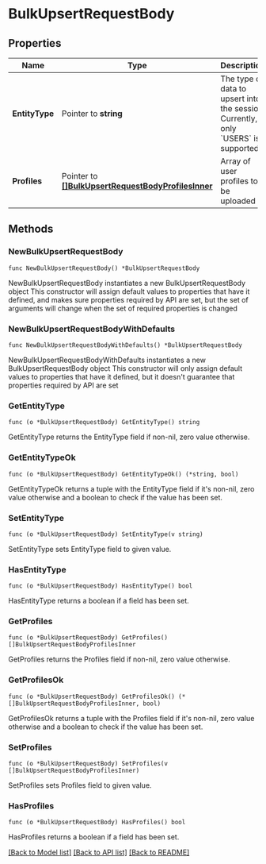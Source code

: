 # BulkUpsertRequestBody

## Properties

Name | Type | Description | Notes
------------ | ------------- | ------------- | -------------
**EntityType** | Pointer to **string** | The type of data to upsert into the session. Currently, only &#x60;USERS&#x60; is supported. | [optional] 
**Profiles** | Pointer to [**[]BulkUpsertRequestBodyProfilesInner**](BulkUpsertRequestBodyProfilesInner.md) | Array of user profiles to be uploaded | [optional] 

## Methods

### NewBulkUpsertRequestBody

`func NewBulkUpsertRequestBody() *BulkUpsertRequestBody`

NewBulkUpsertRequestBody instantiates a new BulkUpsertRequestBody object
This constructor will assign default values to properties that have it defined,
and makes sure properties required by API are set, but the set of arguments
will change when the set of required properties is changed

### NewBulkUpsertRequestBodyWithDefaults

`func NewBulkUpsertRequestBodyWithDefaults() *BulkUpsertRequestBody`

NewBulkUpsertRequestBodyWithDefaults instantiates a new BulkUpsertRequestBody object
This constructor will only assign default values to properties that have it defined,
but it doesn't guarantee that properties required by API are set

### GetEntityType

`func (o *BulkUpsertRequestBody) GetEntityType() string`

GetEntityType returns the EntityType field if non-nil, zero value otherwise.

### GetEntityTypeOk

`func (o *BulkUpsertRequestBody) GetEntityTypeOk() (*string, bool)`

GetEntityTypeOk returns a tuple with the EntityType field if it's non-nil, zero value otherwise
and a boolean to check if the value has been set.

### SetEntityType

`func (o *BulkUpsertRequestBody) SetEntityType(v string)`

SetEntityType sets EntityType field to given value.

### HasEntityType

`func (o *BulkUpsertRequestBody) HasEntityType() bool`

HasEntityType returns a boolean if a field has been set.

### GetProfiles

`func (o *BulkUpsertRequestBody) GetProfiles() []BulkUpsertRequestBodyProfilesInner`

GetProfiles returns the Profiles field if non-nil, zero value otherwise.

### GetProfilesOk

`func (o *BulkUpsertRequestBody) GetProfilesOk() (*[]BulkUpsertRequestBodyProfilesInner, bool)`

GetProfilesOk returns a tuple with the Profiles field if it's non-nil, zero value otherwise
and a boolean to check if the value has been set.

### SetProfiles

`func (o *BulkUpsertRequestBody) SetProfiles(v []BulkUpsertRequestBodyProfilesInner)`

SetProfiles sets Profiles field to given value.

### HasProfiles

`func (o *BulkUpsertRequestBody) HasProfiles() bool`

HasProfiles returns a boolean if a field has been set.


[[Back to Model list]](../README.md#documentation-for-models) [[Back to API list]](../README.md#documentation-for-api-endpoints) [[Back to README]](../README.md)


